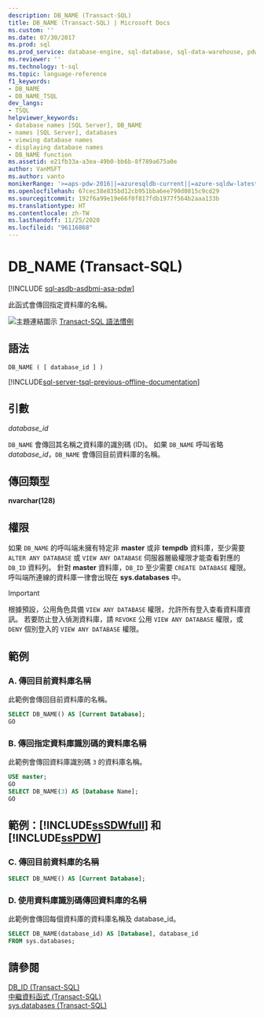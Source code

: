 ```yaml
---
description: DB_NAME (Transact-SQL)
title: DB_NAME (Transact-SQL) | Microsoft Docs
ms.custom: ''
ms.date: 07/30/2017
ms.prod: sql
ms.prod_service: database-engine, sql-database, sql-data-warehouse, pdw
ms.reviewer: ''
ms.technology: t-sql
ms.topic: language-reference
f1_keywords:
- DB_NAME
- DB_NAME_TSQL
dev_langs:
- TSQL
helpviewer_keywords:
- database names [SQL Server], DB_NAME
- names [SQL Server], databases
- viewing database names
- displaying database names
- DB_NAME function
ms.assetid: e21fb33a-a3ea-49b0-bb6b-8f789a675a0e
author: VanMSFT
ms.author: vanto
monikerRange: '>=aps-pdw-2016||=azuresqldb-current||=azure-sqldw-latest||>=sql-server-2016||=sqlallproducts-allversions||>=sql-server-linux-2017||=azuresqldb-mi-current'
ms.openlocfilehash: 67cec38e835bd12cb951bba6ee790d0815c9cd29
ms.sourcegitcommit: 192f6a99e19e66f0f817fdb1977f564b2aaa133b
ms.translationtype: HT
ms.contentlocale: zh-TW
ms.lasthandoff: 11/25/2020
ms.locfileid: "96116868"
---
```

# <a name="db_name-transact-sql"></a>DB_NAME (Transact-SQL)
[!INCLUDE [sql-asdb-asdbmi-asa-pdw](../../includes/applies-to-version/sql-asdb-asdbmi-asa-pdw.md)]

此函式會傳回指定資料庫的名稱。
  
![主題連結圖示](../../database-engine/configure-windows/media/topic-link.gif "主題連結圖示") [Transact-SQL 語法慣例](../../t-sql/language-elements/transact-sql-syntax-conventions-transact-sql.md)
  
## <a name="syntax"></a>語法  
  
```syntaxsql
DB_NAME ( [ database_id ] )  
```  
  
[!INCLUDE[sql-server-tsql-previous-offline-documentation](../../includes/sql-server-tsql-previous-offline-documentation.md)]

## <a name="arguments"></a>引數
*database_id*  

`DB_NAME` 會傳回其名稱之資料庫的識別碼 (ID)。 如果 `DB_NAME` 呼叫省略 *database_id*，`DB_NAME` 會傳回目前資料庫的名稱。
  
## <a name="return-types"></a>傳回類型
**nvarchar(128)**
  
## <a name="permissions"></a>權限  

如果 `DB_NAME` 的呼叫端未擁有特定非 **master** 或非 **tempdb** 資料庫，至少需要 `ALTER ANY DATABASE` 或 `VIEW ANY DATABASE` 伺服器層級權限才能查看對應的 `DB_ID` 資料列。 針對 **master** 資料庫，`DB_ID` 至少需要 `CREATE DATABASE` 權限。 呼叫端所連線的資料庫一律會出現在 **sys.databases** 中。
  
> [!IMPORTANT]  
>  根據預設，公用角色具備 `VIEW ANY DATABASE` 權限，允許所有登入查看資料庫資訊。 若要防止登入偵測資料庫，請 `REVOKE` 公用 `VIEW ANY DATABASE` 權限，或 `DENY` 個別登入的 `VIEW ANY DATABASE` 權限。
  
## <a name="examples"></a>範例  
  
### <a name="a-returning-the-current-database-name"></a>A. 傳回目前資料庫名稱  
此範例會傳回目前資料庫的名稱。
  
```sql
SELECT DB_NAME() AS [Current Database];  
GO  
```  
  
### <a name="b-returning-the-database-name-of-a-specified-database-id"></a>B. 傳回指定資料庫識別碼的資料庫名稱  
此範例會傳回資料庫識別碼 `3` 的資料庫名稱。
  
```sql
USE master;  
GO  
SELECT DB_NAME(3) AS [Database Name];  
GO  
```  
  
## <a name="examples-sssdwfull-and-sspdw"></a>範例：[!INCLUDE[ssSDWfull](../../includes/sssdwfull-md.md)] 和 [!INCLUDE[ssPDW](../../includes/sspdw-md.md)]  
  
### <a name="c-return-the-current-database-name"></a>C. 傳回目前資料庫的名稱  
  
```sql
SELECT DB_NAME() AS [Current Database];  
```  
  
### <a name="d-return-the-name-of-a-database-by-using-the-database-id"></a>D. 使用資料庫識別碼傳回資料庫的名稱  
此範例會傳回每個資料庫的資料庫名稱及 database_id。
  
```sql
SELECT DB_NAME(database_id) AS [Database], database_id  
FROM sys.databases;  
```  
  
## <a name="see-also"></a>請參閱
[DB_ID &#40;Transact-SQL&#41;](../../t-sql/functions/db-id-transact-sql.md)  
[中繼資料函式 &#40;Transact-SQL&#41;](../../t-sql/functions/metadata-functions-transact-sql.md)  
[sys.databases &#40;Transact-SQL&#41;](../../relational-databases/system-catalog-views/sys-databases-transact-sql.md)
  
  

